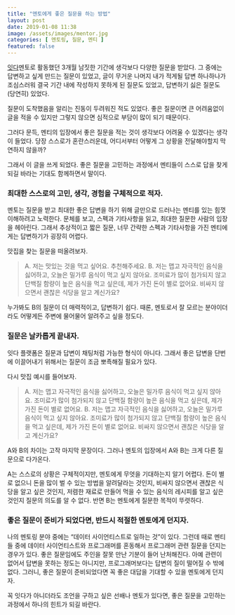 ```yaml
---
title: "멘토에게 좋은 질문을 하는 방법"
layout: post
date: 2019-01-08 11:38
image: /assets/images/mentor.jpg
categories: [ 멘토링, 질문, 멘티 ]
featured: false
---
```


[잇다](https://www.itdaa.net/)멘토로 활동했던 3개월 남짓한 기간에 생각보다 다양한 질문을 받았다. 그 중에는 답변하고 싶게 만드는 질문이 있었고, 글이 무거운 나머지 내가 적게될 답변 하나하나가 조심스러워 결국 기간 내에 작성하지 못하게 된 질문도 있었고, 답변하기 싫은 질문도 (당연히) 있었다.

질문이 도착했음을 알리는 진동이 두려워진 적도 있었다. 좋은 질문이면 큰 어려움없이 글을 적을 수 있지만 그렇지 않으면 심적으로 부담이 많이 되기 때문이다. 

그러다 문득, 멘티의 입장에서 좋은 질문을 적는 것이 생각보다 어려울 수 있겠다는 생각이 들었다. 당장 스스로가 혼란스러운데, 어디서부터 어떻게 그 상황을 전달해야할지 막연하지 않을까? 

그래서 이 글을 쓰게 되었다. 좋은 질문을 고민하는 과정에서 멘티들이 스스로 답을 찾게되길 바라는 기대도 함께하면서 말이다.

<div class="breaker"></div>

### 최대한 스스로의 고민, 생각, 경험을 구체적으로 적자.
멘토는 질문을 받고 최대한 좋은 답변을 하기 위해 글만으로 드러나는 멘티를 있는 힘껏 이해하려고 노력한다. 문체를 보고, 스펙과 기타사항을 읽고, 최대한 질문한 사람의 입장을 헤아린다. 그래서 추상적이고 짧은 질문, 너무 간략한 스펙과 기타사항을 가진 멘티에게는 답변하기가 굉장히 어렵다. 

맛집을 찾는 질문을 떠올려보자. 

> A. 저는 맛있는 것을 먹고 싶어요. 추천해주세요.
> B. 저는 맵고 자극적인 음식을 싫어하고, 오늘은 밀가루 음식이 먹고 싶지 않아요. 조미료가 많이 첨가되지 않고 단백질 함량이 높은 음식을 먹고 싶은데, 제가 가진 돈이 별로 없어요. 비싸지 않으면서 괜찮은 식당을 알고 계신가요?

누가봐도 B의 질문이 더 매력적이고, 답변하기 쉽다. 때론, 멘토로서 잘 모르는 분야이더라도 어떻게든 주변에 물어물어 알려주고 싶을 정도다. 

### 질문은 날카롭게 끝내자.
잇다 플랫폼은 질문과 답변이 채팅처럼 가능한 형식이 아니다. 그래서 좋은 답변을 단번에 이끌어내기 위해서는 질문이 조금 뽀죡해질 필요가 있다. 

다시 맛집 예시를 들어보자.

> A. 저는 맵고 자극적인 음식을 싫어하고, 오늘은 밀가루 음식이 먹고 싶지 않아요. 조미료가 많이 첨가되지 않고 단백질 함량이 높은 음식을 먹고 싶은데, 제가 가진 돈이 별로 없어요.
> B. 저는 맵고 자극적인 음식을 싫어하고, 오늘은 밀가루 음식이 먹고 싶지 않아요. 조미료가 많이 첨가되지 않고 단백질 함량이 높은 음식을 먹고 싶은데, 제가 가진 돈이 별로 없어요. 비싸지 않으면서 괜찮은 식당을 알고 계신가요?

A와 B의 차이는 고작 마지막 문장이다. 그러나 멘토의 입장에서 A와 B는 크게 다른 질문으로 다가온다. 

A는 스스로의 상황은 구체적이지만, 멘토에게 무엇을 기대하는지 알기 어렵다. 돈이 별로 없으니 돈을 많이 벌 수 있는 방법을 알려달라는 것인지, 비싸지 않으면서 괜찮은 식당을 알고 싶은 것인지, 저렴한 재료로 만들어 먹을 수 있는 음식의 레시피를 알고 싶은 것인지 질문의 의도를 알 수 없다. 반면 B는 멘토에게 질문한 목적이 뚜렷하다. 

### 좋은 질문이 준비가 되었다면, 반드시 적절한 멘토에게 던지자.
나의 멘토링 분야 중에는 “데이터 사이언티스트로 일하는 것”이 있다. 그런데 때로 멘티들 중에 데이터 사이언티스트와 프로그래머를 혼동해서 프로그래머 관련 질문을 던지는 경우가 있다. 좋은 질문임에도 주인을 잘못 만난 기분이 들어 난처해진다. 아예 관련이 없어서 답변을 못하는 정도는 아니지만, 프로그래머보다는 답변의 질이 떨어질 수 밖에 없다. 그러니, 좋은 질문이 준비되었다면 꼭 좋은 대답을 기대할 수 있을 멘토에게 던지자.

<div class="breaker"></div>

꼭 잇다가 아니더라도 조언을 구하고 싶은 선배나 멘토가 있다면, 좋은 질문을 고민하는 과정에서 하나의 힌트가 되길 바란다. 